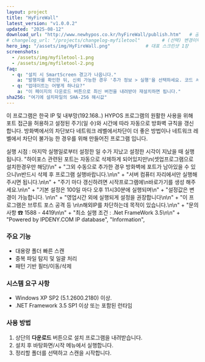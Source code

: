 ```yaml
---
layout: project
title: "HyFireWall"
latest_version: "v1.0.0.2"
updated: "2025-08-12"
download_url: "http://www.newhypos.co.kr/hyFireWall/publish.htm"   # 공개 배포: Pages에 올린 파일 경로
# changelog_url: "/projects/changelog-myfiletool"        # (선택) 변경이력 페이지가 있다면 경로
hero_img: "/assets/img/HyFireWall.png"             # 대표 스크린샷 1장
screenshots:
  - /assets/img/myfiletool-1.png
  - /assets/img/myfiletool-2.png
faq:
  - q: "설치 시 SmartScreen 경고가 나옵니다."
    a: "발행자를 확인한 뒤, 신뢰 가능한 경우 '추가 정보 > 실행'을 선택하세요. 코드 서명을 순차 적용 중입니다."
  - q: "업데이트는 어떻게 하나요?"
    a: "이 페이지의 다운로드 버튼으로 최신 버전을 내려받아 재설치하면 됩니다."
sha256: "여기에 설치파일의 SHA-256 해시값"
---
```


 이 프로그램은 한국 IP 및 내부망(192.168.*.*) HYPOS 프로그램의 원활한 사용을 위해 포트 접근을 허용하고
 설정된 주기(일 수)와 시간에 따라 자동으로 방화벽 규칙을 갱신합니다.
 방화벽에서의 차단보다 네트워크 레벨에서차단이 더 좋은 방법이나
 네트워크 레벨에서 차단이 불가능 한 경우를 위해 만들어진 프로그램 입니다.
 
 실행 시점 : 마지막 실행일로부터 설정한 일 수가 지났고 설정한 시각이 지났을 때 실행됩니다.
 "하이포스 관련된 포트는 자동으로 삭제하게 되어있지만\n(셋업프로그램으로 설치한경우만 해당)\n" +
 "그외 수동으로 추가한 경우 방화벽에 포트가 남아있을 수 있으니\n반드시 삭제 후 프로그램 실행바랍니다.\n\n" +
 "서버 컴퓨터 자리에서만 실행해주시면 됩니다.\n\n" +
 "주기 마다 갱신하려면 시작프로그램에\n바로가기를 생성 해주세요.\n\n" +
 "기본 설정은 100일 마다 오후 11시30분에 실행되며\n" +
 "설정값은 변경이 가능합니다. \n\n" +
 "영업시간 외에 실행되게 설정을 권장합니다\n\n" +
 "이 프로그램은 브루트 포스 공격 등 \n\n해외IP를 차단하는데 목적이 있습니다.\n\n" +
 "문의 사항 ☎ 1588 - 4419\n\n" +
 "최소 실행 조건 : .Net FrameWork 3.5\n\n" +
 "Powered by IPDENY.COM IP database",
 "Information",

### 주요 기능
- 대용량 폴더 빠른 스캔
- 중복 파일 탐지 및 일괄 처리
- 패턴 기반 필터/이동/삭제

### 시스템 요구 사항
- Windows XP SP2 (5.1.2600.2180) 이상.
- .NET Framework 3.5 SP1 이상 또는 포함된 런타임

### 사용 방법
1. 상단의 **다운로드** 버튼으로 설치 프로그램을 내려받습니다.
2. 설치 후 바탕화면/시작 메뉴에서 실행합니다.
3. 정리할 폴더를 선택하고 스캔을 시작합니다.
